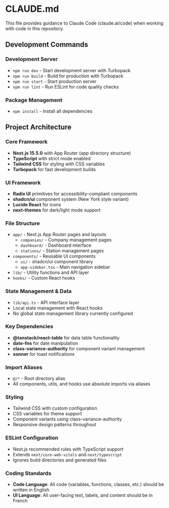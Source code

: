 # CLAUDE.md

This file provides guidance to Claude Code (claude.ai/code) when working with code in this repository.

## Development Commands

### Development Server
- `npm run dev` - Start development server with Turbopack
- `npm run build` - Build for production with Turbopack
- `npm run start` - Start production server
- `npm run lint` - Run ESLint for code quality checks

### Package Management
- `npm install` - Install all dependencies

## Project Architecture

### Core Framework
- **Next.js 15.5.0** with App Router (app directory structure)
- **TypeScript** with strict mode enabled
- **Tailwind CSS** for styling with CSS variables
- **Turbopack** for fast development builds

### UI Framework
- **Radix UI** primitives for accessibility-compliant components
- **shadcn/ui** component system (New York style variant)
- **Lucide React** for icons
- **next-themes** for dark/light mode support

### File Structure
- `app/` - Next.js App Router pages and layouts
  - `companies/` - Company management pages
  - `dashboard/` - Dashboard interface
  - `stations/` - Station management pages
- `components/` - Reusable UI components
  - `ui/` - shadcn/ui component library
  - `app-sidebar.tsx` - Main navigation sidebar
- `lib/` - Utility functions and API layer
- `hooks/` - Custom React hooks

### State Management & Data
- `lib/api.ts` - API interface layer
- Local state management with React hooks
- No global state management library currently configured

### Key Dependencies
- **@tanstack/react-table** for data table functionality
- **date-fns** for date manipulation
- **class-variance-authority** for component variant management
- **sonner** for toast notifications

### Import Aliases
- `@/*` - Root directory alias
- All components, utils, and hooks use absolute imports via aliases

### Styling
- Tailwind CSS with custom configuration
- CSS variables for theme support
- Component variants using class-variance-authority
- Responsive design patterns throughout

### ESLint Configuration
- Next.js recommended rules with TypeScript support
- Extends `next/core-web-vitals` and `next/typescript`
- Ignores build directories and generated files

### Coding Standards
- **Code Language**: All code (variables, functions, classes, etc.) should be written in English
- **UI Language**: All user-facing text, labels, and content should be in French